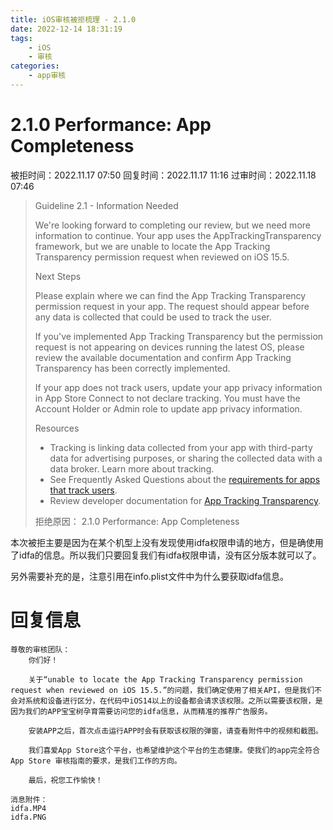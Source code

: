 ```yaml
---
title: iOS审核被拒梳理 - 2.1.0
date: 2022-12-14 18:31:19
tags: 
    - iOS
    - 审核
categories:
    - app审核
---
```


# 2.1.0 Performance: App Completeness

被拒时间：2022.11.17 07:50
回复时间：2022.11.17 11:16
过审时间：2022.11.18 07:46

> Guideline 2.1 - Information Needed
> 
> We're looking forward to completing our review, but we need more information to continue. Your app uses the AppTrackingTransparency framework, but we are unable to locate the App Tracking Transparency permission request when reviewed on iOS 15.5.
> 
> 
> Next Steps
> 
> Please explain where we can find the App Tracking Transparency permission request in your app. The request should appear before any data is collected that could be used to track the user.
> 
> If you've implemented App Tracking Transparency but the permission request is not appearing on devices running the latest OS, please review the available documentation and confirm App Tracking Transparency has been correctly implemented.
> 
> If your app does not track users, update your app privacy information in App Store Connect to not declare tracking. You must have the Account Holder or Admin role to update app privacy information.
> 
> Resources
> 
> - Tracking is linking data collected from your app with third-party data for advertising purposes, or sharing the collected data with a data broker. Learn more about tracking.
> - See Frequently Asked Questions about the [requirements for apps that track users](https://developer.apple.com/app-store/user-privacy-and-data-use/#permission-to-track).
> - Review developer documentation for [App Tracking Transparency](https://developer.apple.com/documentation/apptrackingtransparency).
> 
> 拒绝原因：
> 2.1.0 Performance: App Completeness

本次被拒主要是因为在某个机型上没有发现使用idfa权限申请的地方，但是确使用了idfa的信息。所以我们只要回复我们有idfa权限申请，没有区分版本就可以了。

另外需要补充的是，注意引用在info.plist文件中为什么要获取idfa信息。

# 回复信息

```
尊敬的审核团队：
	你们好！

	关于“unable to locate the App Tracking Transparency permission request when reviewed on iOS 15.5.”的问题，我们确定使用了相关API，但是我们不会对系统和设备进行区分，在代码中iOS14以上的设备都会请求该权限。之所以需要该权限，是因为我们的APP宝宝树孕育需要访问您的idfa信息，从而精准的推荐广告服务。

	安装APP之后，首次点击运行APP时会有获取该权限的弹窗，请查看附件中的视频和截图。

	我们喜爱App Store这个平台，也希望维护这个平台的生态健康。使我们的app完全符合App Store 审核指南的要求，是我们工作的方向。

	最后，祝您工作愉快！

消息附件：
idfa.MP4
idfa.PNG
```